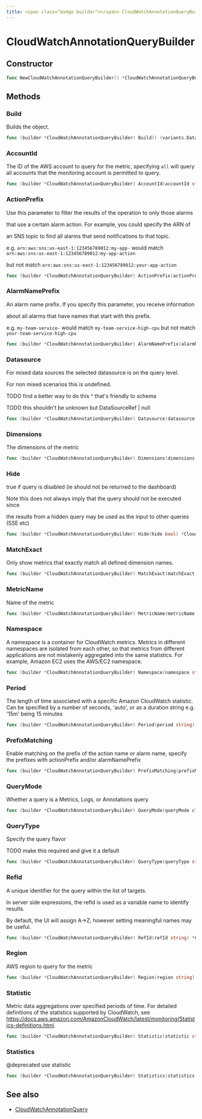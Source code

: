 ```yaml
---
title: <span class="badge builder"></span> CloudWatchAnnotationQueryBuilder
---
```

# <span class="badge builder"></span> CloudWatchAnnotationQueryBuilder

## Constructor

```go
func NewCloudWatchAnnotationQueryBuilder() *CloudWatchAnnotationQueryBuilder
```
## Methods

### <span class="badge object-method"></span> Build

Builds the object.

```go
func (builder *CloudWatchAnnotationQueryBuilder) Build() (variants.Dataquery, error)
```

### <span class="badge object-method"></span> AccountId

The ID of the AWS account to query for the metric, specifying `all` will query all accounts that the monitoring account is permitted to query.

```go
func (builder *CloudWatchAnnotationQueryBuilder) AccountId(accountId string) *CloudWatchAnnotationQueryBuilder
```

### <span class="badge object-method"></span> ActionPrefix

Use this parameter to filter the results of the operation to only those alarms

that use a certain alarm action. For example, you could specify the ARN of

an SNS topic to find all alarms that send notifications to that topic.

e.g. `arn:aws:sns:us-east-1:123456789012:my-app-` would match `arn:aws:sns:us-east-1:123456789012:my-app-action`

but not match `arn:aws:sns:us-east-1:123456789012:your-app-action`

```go
func (builder *CloudWatchAnnotationQueryBuilder) ActionPrefix(actionPrefix string) *CloudWatchAnnotationQueryBuilder
```

### <span class="badge object-method"></span> AlarmNamePrefix

An alarm name prefix. If you specify this parameter, you receive information

about all alarms that have names that start with this prefix.

e.g. `my-team-service-` would match `my-team-service-high-cpu` but not match `your-team-service-high-cpu`

```go
func (builder *CloudWatchAnnotationQueryBuilder) AlarmNamePrefix(alarmNamePrefix string) *CloudWatchAnnotationQueryBuilder
```

### <span class="badge object-method"></span> Datasource

For mixed data sources the selected datasource is on the query level.

For non mixed scenarios this is undefined.

TODO find a better way to do this ^ that's friendly to schema

TODO this shouldn't be unknown but DataSourceRef | null

```go
func (builder *CloudWatchAnnotationQueryBuilder) Datasource(datasource dashboard.DataSourceRef) *CloudWatchAnnotationQueryBuilder
```

### <span class="badge object-method"></span> Dimensions

The dimensions of the metric

```go
func (builder *CloudWatchAnnotationQueryBuilder) Dimensions(dimensions cloudwatch.Dimensions) *CloudWatchAnnotationQueryBuilder
```

### <span class="badge object-method"></span> Hide

true if query is disabled (ie should not be returned to the dashboard)

Note this does not always imply that the query should not be executed since

the results from a hidden query may be used as the input to other queries (SSE etc)

```go
func (builder *CloudWatchAnnotationQueryBuilder) Hide(hide bool) *CloudWatchAnnotationQueryBuilder
```

### <span class="badge object-method"></span> MatchExact

Only show metrics that exactly match all defined dimension names.

```go
func (builder *CloudWatchAnnotationQueryBuilder) MatchExact(matchExact bool) *CloudWatchAnnotationQueryBuilder
```

### <span class="badge object-method"></span> MetricName

Name of the metric

```go
func (builder *CloudWatchAnnotationQueryBuilder) MetricName(metricName string) *CloudWatchAnnotationQueryBuilder
```

### <span class="badge object-method"></span> Namespace

A namespace is a container for CloudWatch metrics. Metrics in different namespaces are isolated from each other, so that metrics from different applications are not mistakenly aggregated into the same statistics. For example, Amazon EC2 uses the AWS/EC2 namespace.

```go
func (builder *CloudWatchAnnotationQueryBuilder) Namespace(namespace string) *CloudWatchAnnotationQueryBuilder
```

### <span class="badge object-method"></span> Period

The length of time associated with a specific Amazon CloudWatch statistic. Can be specified by a number of seconds, 'auto', or as a duration string e.g. '15m' being 15 minutes

```go
func (builder *CloudWatchAnnotationQueryBuilder) Period(period string) *CloudWatchAnnotationQueryBuilder
```

### <span class="badge object-method"></span> PrefixMatching

Enable matching on the prefix of the action name or alarm name, specify the prefixes with actionPrefix and/or alarmNamePrefix

```go
func (builder *CloudWatchAnnotationQueryBuilder) PrefixMatching(prefixMatching bool) *CloudWatchAnnotationQueryBuilder
```

### <span class="badge object-method"></span> QueryMode

Whether a query is a Metrics, Logs, or Annotations query

```go
func (builder *CloudWatchAnnotationQueryBuilder) QueryMode(queryMode cloudwatch.CloudWatchQueryMode) *CloudWatchAnnotationQueryBuilder
```

### <span class="badge object-method"></span> QueryType

Specify the query flavor

TODO make this required and give it a default

```go
func (builder *CloudWatchAnnotationQueryBuilder) QueryType(queryType string) *CloudWatchAnnotationQueryBuilder
```

### <span class="badge object-method"></span> RefId

A unique identifier for the query within the list of targets.

In server side expressions, the refId is used as a variable name to identify results.

By default, the UI will assign A->Z; however setting meaningful names may be useful.

```go
func (builder *CloudWatchAnnotationQueryBuilder) RefId(refId string) *CloudWatchAnnotationQueryBuilder
```

### <span class="badge object-method"></span> Region

AWS region to query for the metric

```go
func (builder *CloudWatchAnnotationQueryBuilder) Region(region string) *CloudWatchAnnotationQueryBuilder
```

### <span class="badge object-method"></span> Statistic

Metric data aggregations over specified periods of time. For detailed definitions of the statistics supported by CloudWatch, see https://docs.aws.amazon.com/AmazonCloudWatch/latest/monitoring/Statistics-definitions.html.

```go
func (builder *CloudWatchAnnotationQueryBuilder) Statistic(statistic string) *CloudWatchAnnotationQueryBuilder
```

### <span class="badge object-method"></span> Statistics

@deprecated use statistic

```go
func (builder *CloudWatchAnnotationQueryBuilder) Statistics(statistics []string) *CloudWatchAnnotationQueryBuilder
```

## See also

 * <span class="badge object-type-struct"></span> [CloudWatchAnnotationQuery](./object-CloudWatchAnnotationQuery.md)
